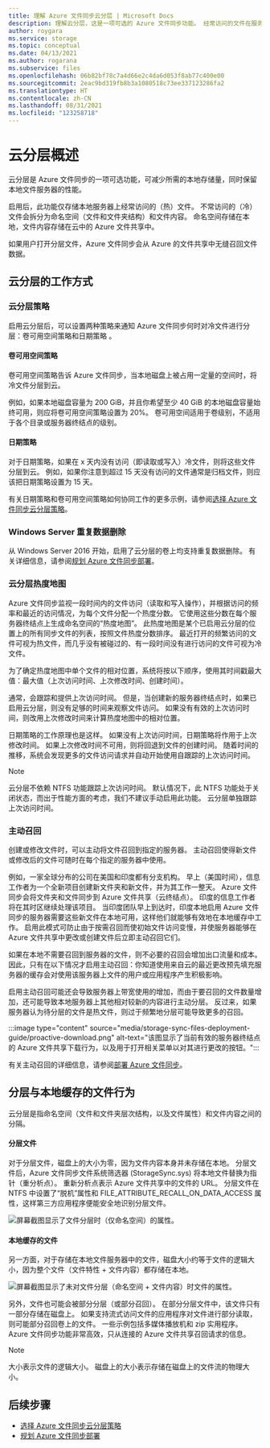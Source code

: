 ```yaml
---
title: 理解 Azure 文件同步云分层 | Microsoft Docs
description: 理解云分层，这是一项可选的 Azure 文件同步功能。 经常访问的文件在服务器本地缓存；其他文件则分层到 Azure 文件存储。
author: roygara
ms.service: storage
ms.topic: conceptual
ms.date: 04/13/2021
ms.author: rogarana
ms.subservice: files
ms.openlocfilehash: 06b82bf78c7a4d66e2c4da6d053f8ab77c400e00
ms.sourcegitcommit: 2eac9bd319fb8b3a1080518c73ee337123286fa2
ms.translationtype: HT
ms.contentlocale: zh-CN
ms.lasthandoff: 08/31/2021
ms.locfileid: "123258718"
---
```

# <a name="cloud-tiering-overview"></a>云分层概述
云分层是 Azure 文件同步的一项可选功能，可减少所需的本地存储量，同时保留本地文件服务器的性能。

启用后，此功能仅存储本地服务器上经常访问的（热）文件。 不常访问的（冷）文件会拆分为命名空间（文件和文件夹结构）和文件内容。 命名空间存储在本地，文件内容存储在云中的 Azure 文件共享中。 

如果用户打开分层文件，Azure 文件同步会从 Azure 的文件共享中无缝召回文件数据。

## <a name="how-cloud-tiering-works"></a>云分层的工作方式

### <a name="cloud-tiering-policies"></a>云分层策略
启用云分层后，可以设置两种策略来通知 Azure 文件同步何时对冷文件进行分层：卷可用空间策略和日期策略 。 

#### <a name="volume-free-space-policy"></a>卷可用空间策略
卷可用空间策略告诉 Azure 文件同步，当本地磁盘上被占用一定量的空间时，将冷文件分层到云。 

例如，如果本地磁盘容量为 200 GiB，并且你希望至少 40 GiB 的本地磁盘容量始终可用，则应将卷可用空间策略设置为 20%。 卷可用空间适用于卷级别，不适用于各个目录或服务器终结点的级别。 

#### <a name="date-policy"></a>日期策略
对于日期策略，如果在 x 天内没有访问（即读取或写入）冷文件，则将这些文件分层到云。 例如，如果你注意到超过 15 天没有访问的文件通常是归档文件，则应该把日期策略设置为 15 天。 

有关日期策略和卷可用空间策略如何协同工作的更多示例，请参阅[选择 Azure 文件同步云分层策略](file-sync-choose-cloud-tiering-policies.md)。

### <a name="windows-server-data-deduplication"></a>Windows Server 重复数据删除
从 Windows Server 2016 开始，启用了云分层的卷上均支持重复数据删除。 有关详细信息，请参阅[规划 Azure 文件同步部署](file-sync-planning.md#data-deduplication)。

### <a name="cloud-tiering-heatmap"></a>云分层热度地图
Azure 文件同步监视一段时间内的文件访问（读取和写入操作），并根据访问的频率和最近的访问情况，为每个文件分配一个热度分数。 它使用这些分数在每个服务器终结点上生成命名空间的“热度地图”。 此热度地图是某个已启用云分层的位置上的所有同步文件的列表，按照文件热度分数排序。 最近打开的频繁访问的文件可视为热文件，而几乎没有被碰过的、有一段时间没有进行访问的文件可视为冷文件。 

为了确定热度地图中单个文件的相对位置，系统将按以下顺序，使用其时间戳最大值：最大值（上次访问时间、上次修改时间、创建时间）。 

通常，会跟踪和提供上次访问时间。 但是，当创建新的服务器终结点时，如果已启用云分层，则没有足够的时间来观察文件访问。 如果没有有效的上次访问时间，则改用上次修改时间来计算热度地图中的相对位置。  

日期策略的工作原理也是这样。 如果没有上次访问时间，日期策略将作用于上次修改时间。 如果上次修改时间不可用，则将回退到文件的创建时间。 随着时间的推移，系统会发现更多的文件访问请求并自动开始使用自跟踪的上次访问时间。

> [!Note]
> 云分层不依赖 NTFS 功能跟踪上次访问时间。 默认情况下，此 NTFS 功能处于关闭状态，而出于性能方面的考虑，我们不建议手动启用此功能。 云分层单独跟踪上次访问时间。

### <a name="proactive-recalling"></a>主动召回

创建或修改文件时，可以主动将文件召回到指定的服务器。 主动召回使得新文件或修改后的文件可随时在每个指定的服务器中使用。 

例如，一家全球分布的公司在美国和印度都有分支机构。 早上（美国时间），信息工作者为一个全新项目创建新文件夹和新文件，并为其工作一整天。 Azure 文件同步会将文件夹和文件同步到 Azure 文件共享（云终结点）。 印度的信息工作者将在其时区继续处理该项目。 当印度团队早上到达时，印度本地启用 Azure 文件同步的服务器需要这些新文件在本地可用，这样他们就能够有效地在本地缓存中工作。 启用此模式可防止由于按需召回而使初始文件访问变慢，并使服务器能够在 Azure 文件共享中更改或创建文件后立即主动召回它们。

如果在本地不需要召回到服务器的文件，则不必要的召回会增加出口流量和成本。 因此，只有在以下情况才启用主动召回：你知道使用来自云的最近更改预先填充服务器的缓存会对使用该服务器上文件的用户或应用程序产生积极影响。 

启用主动召回可能还会导致服务器上带宽使用的增加，而由于要召回的文件数量增加，还可能导致本地服务器上其他相对较新的内容进行主动分层。 反过来，如果服务器认为待分层的文件是热文件，则过于频繁地分层可能导致更多的召回。 

:::image type="content" source="media/storage-sync-files-deployment-guide/proactive-download.png" alt-text="该图显示了当前有效的服务器终结点的 Azure 文件共享下载行为，以及用于打开相关菜单以对其进行更改的按钮。":::

有关主动召回的详细信息，请参阅[部署 Azure 文件同步](file-sync-deployment-guide.md#proactively-recall-new-and-changed-files-from-an-azure-file-share)。

## <a name="tiered-vs-locally-cached-file-behavior"></a>分层与本地缓存的文件行为

云分层是指命名空间（文件和文件夹层次结构，以及文件属性）和文件内容之间的分隔。 

#### <a name="tiered-file"></a>分层文件

对于分层文件，磁盘上的大小为零，因为文件内容本身并未存储在本地。 分层文件后，Azure 文件同步文件系统筛选器 (StorageSync.sys) 将本地文件替换为指针（重分析点）。 重新分析点表示 Azure 文件共享中的文件的 URL。 分层文件在 NTFS 中设置了“脱机”属性和 FILE_ATTRIBUTE_RECALL_ON_DATA_ACCESS 属性，这样第三方应用程序便能安全地识别分层文件。   

![屏幕截图显示了文件分层时（仅命名空间）的属性。](media/storage-sync-cloud-tiering-overview/cloud-tiering-overview-2.png)    

#### <a name="locally-cached-file"></a>本地缓存的文件

另一方面，对于存储在本地文件服务器中的文件，磁盘大小约等于文件的逻辑大小，因为整个文件（文件特性 + 文件内容）都存储在本地。     

![屏幕截图显示了未对文件分层（命名空间 + 文件内容）时文件的属性。](media/storage-sync-cloud-tiering-overview/cloud-tiering-overview-1.png) 

另外，文件也可能会被部分分层（或部分召回）。 在部分分层文件中，该文件只有一部分存储在磁盘上。 如果支持流式访问文件的应用程序对文件进行部分读取，则可能部分召回卷上的文件。 一些示例包括多媒体播放机和 zip 实用程序。 Azure 文件同步功能非常高效，只从连接的 Azure 文件共享召回请求的信息。

> [!NOTE]
> 大小表示文件的逻辑大小。 磁盘上的大小表示存储在磁盘上的文件流的物理大小。

## <a name="next-steps"></a>后续步骤

* [选择 Azure 文件同步云分层策略](file-sync-choose-cloud-tiering-policies.md)
* [规划 Azure 文件同步部署](file-sync-planning.md)
